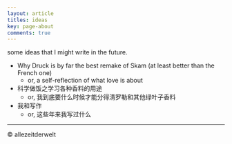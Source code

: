 ```yaml
---
layout: article
titles: ideas
key: page-about
comments: true
---
```


some ideas that I might write in the future.

- Why Druck is by far the best remake of Skam (at least better than the French one)
  - or, a self-reflection of what love is about
- 科学做饭之学习各种香料的用途
  - or, 我到底要什么时候才能分得清罗勒和其他绿叶子香料
- 我和写作
  - or, 这些年来我写过什么
 
---
© allezeitderwelt
